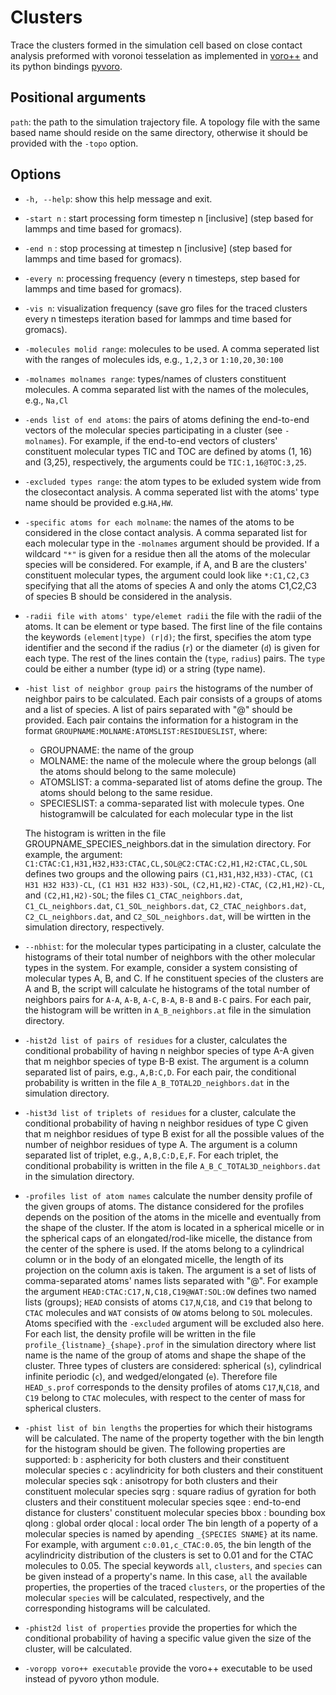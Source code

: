 Clusters
========

Trace the clusters formed in the simulation cell based on close contact analysis preformed with voronoi tesselation as implemented in [voro++](http://math.lbl.gov/voro++/) and its python bindings [pyvoro](https://github.com/joe-jordan/pyvoro).

Positional arguments
--------------------
`path`: the path to the simulation trajectory file. A topology file with the same based name should reside on the same directory, otherwise it should be provided with the `-topo` option.


Options
-------
- `-h, --help`:
show this help message and exit.

- `-start n` :
start processing form timestep n [inclusive] (step based for lammps and time based for gromacs).

-  `-end n` :
stop processing at timestep n [inclusive] (step based for lammps and time based for gromacs).

-  `-every n`: processing frequency (every n timesteps, step based for lammps and time based for gromacs).

-  `-vis n`:
visualization frequency (save gro files for the traced clusters every n timesteps iteration based for lammps and time based for gromacs).

-  `-molecules molid range`:
molecules to be used. A comma seperated list with the ranges of molecules ids, e.g., `1,2,3` or `1:10,20,30:100`

-  `-molnames molnames range`: 
types/names of clusters constituent molecules. A comma separated list with the names of the molecules, e.g., `Na,Cl`

-  `-ends list of end atoms`:
the pairs of atoms defining the end-to-end vectors of the molecular species participating in a cluster (see `-molnames`). For example, if the end-to-end vectors of clusters' constituent molecular types TIC and TOC are defined by atoms (1, 16) and (3,25), respectively, the arguments could be `TIC:1,16@TOC:3,25`.

-   `-excluded types range`:
the atom types to be exluded system wide from the closecontact analysis. A comma seperated list with the atoms' type name should be provided e.g.`HA,HW`.

-   `-specific atoms for each molname`:
the names of the atoms to be considered in the close contact analysis. A comma separated list for each molecular type in the `-molnames` argument should be provided. If a wildcard `"*"` is given for a residue then all the atoms of the molecular species will be considered. For example, if A, and B are the clusters' constituent molecular types, the argument could look like `*:C1,C2,C3` specifying  that all the atoms of species A and only the atoms C1,C2,C3 of species B should be considered in the analysis.

-   `-radii file with atoms' type/elemet radii`
 the file with the radii of the atoms. It can be element or type based. The first line of the file contains the keywords `(element|type) (r|d)`; the first, specifies the atom type identifier and the second if the radius (`r`) or the diameter (`d`) is given for each type. The rest of the lines contain the (`type`, `radius`) pairs. The `type` could be either a number (type id) or a string (type name).

-   `-hist list of neighbor group pairs`
the histograms of the number of neighbor pairs to be calculated. Each pair consists of a groups of atoms and a list of species. A list of pairs separated with "@" should be provided. Each pair contains the information for a histogram in the format `GROUPNAME:MOLNAME:ATOMSLIST:RESIDUESLIST`, where:
    - GROUPNAME:  the name of the group
    - MOLNAME:    the name of the molecule where the group belongs (all the atoms
                should belong to the same molecule)
    - ATOMSLIST:  a comma-separated list of atoms define the group. The atoms should belong to the same residue.
    - SPECIESLIST: a comma-separated list with molecule types. One histogramwill be calculated for each molecular type in the list

    The histogram is written in the file GROUPNAME_SPECIES_neighbors.dat in the simulation directory. For example, the argument: `C1:CTAC:C1,H31,H32,H33:CTAC,CL,SOL@C2:CTAC:C2,H1,H2:CTAC,CL,SOL` defines two groups and the ollowing pairs `(C1,H31,H32,H33)-CTAC`, `(C1 H31 H32 H33)-CL`, `(C1 H31 H32 H33)-SOL`, `(C2,H1,H2)-CTAC`, `(C2,H1,H2)-CL`, and `(C2,H1,H2)-SOL`; the files `C1_CTAC_neighbors.dat`, `C1_CL_neighbors.dat`, `C1_SOL_neighbors.dat`, `C2_CTAC_neighbors.dat`, `C2_CL_neighbors.dat`, and `C2_SOL_neighbors.dat`, will be wirtten in the simulation directory, respectively.

-  `--nbhist`:
for the molecular types participating in a cluster, calculate the histograms of their total number of neighbors with the other molecular types in the system. For example, consider a system consisting of molecular types A, B, and C. If he constituent species of the clusters are A and B, the script will calculate he histograms of the total number of neighbors pairs for `A-A`, `A-B`, `A-C`, `B-A`, `B-B` and `B-C` pairs. For each pair, the histogram will be written in `A_B_neighbors.at` file in the simulation directory.

-  `-hist2d list of pairs of residues`
for a cluster, calculates the conditional probability of having n neighbor species of type A-A given that m neighbor species of type B-B exist. The argument is a  column separated list of pairs, e.g., `A,B:C,D`. For each pair, the conditional probability is written in the file `A_B_TOTAL2D_neighbors.dat` in the simulation directory.

-  `-hist3d list of triplets of residues`
for a cluster, calculate the conditional probability of having n neighbor residues of type C given that m neighbor residues of type B exist for all the possible values of the number of neighbor residues of type A. The argument is a column separated list of triplet, e.g., `A,B,C:D,E,F`. For each triplet, the conditional probability is written in the file `A_B_C_TOTAL3D_neighbors.dat` in the simulation directory.

-  `-profiles list of atom names`
calculate the number density profile of the given groups of atoms. The distance considered for the profiles depends on the position of the atoms in the micelle and eventually from the shape of the cluster. If the atom is located in a spherical micelle or in the spherical caps of an elongated/rod-like micelle, the distance from the center of the sphere is used. If the atoms belong to a cylindrical column or in the body of an elongated micelle, the length of its projection on the column axis is taken. The argument is a set of lists of comma-separated atoms' names lists separated with "@". For example the argument `HEAD:CTAC:C17,N,C18,C19@WAT:SOL:OW` defines two named lists (groups); `HEAD` consists of atoms `C17`,`N`,`C18`, and `C19` that belong to `CTAC` molecules and `WAT` consists of `OW` atoms belong to `SOL` molecules. Atoms specified with the `-excluded` argument will be excluded also here. For each list, the density profile will be written in the file `profile_{listname}_{shape}.prof` in the simulation directory where list name is the name of the group of atoms and shape the shape of the cluster. Three types of clusters are considered:  spherical (`s`), cylindrical infinite periodic (`c`), and wedged/elongated (`e`). Therefore file `HEAD_s.prof` corresponds to the density profiles of atoms `C17`,`N`,`C18`, and `C19` belong to `CTAC` molecules, with respect to the center of mass for spherical clusters.

-  `-phist list of bin lengths`
the properties for which their histograms will be calculated. The name of the property together with the bin length for the histogram should be given. The following properties are supported:
    b : asphericity for both clusters and their constituent molecular species
    c : acylindricity for both clusters and their constituent molecular species
    sqk : anisotropy for both clusters and their constituent molecular species
    sqrg : square radius of gyration for both clusters and their constituent molecular species
    sqee : end-to-end distance for clusters' constituent molecular species
    bbox : bounding box
    qlong : global order
    qlocal : local order
The bin length of a poperty of a molecular species is named by apending `_{SPECIES SNAME}` at its name. For example, with argument `c:0.01,c_CTAC:0.05`, the bin length of the acylindricity distribution of the clusters is set to 0.01 and for the CTAC molecules to 0.05.
The special keywords `all`, `clusters`, and `species` can be given instead of a property's name. In this case, `all` the available properties, the properties of the traced `clusters`, or the properties of the molecular `species` will be calculated, respectively, and the corresponding histograms will be calculated.

-  `-phist2d list of properties`
provide the properties for which the conditional probability of having a specific value given the size of the cluster, will be calculated.

-  `-voropp voro++ executable`
provide the voro++ executable to be used instead of pyvoro ython module.
